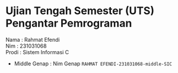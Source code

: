 # Ujian Tengah Semester (UTS) Pengantar Pemrograman
<div> Nama : Rahmat Efendi </div>
<div> Nim : 231031068 </div>
<div> Prodi : Sistem Informasi C </div>

* Middle Genap : Nim Genap `RAHMAT EFENDI-231031068-middle-SIC`
